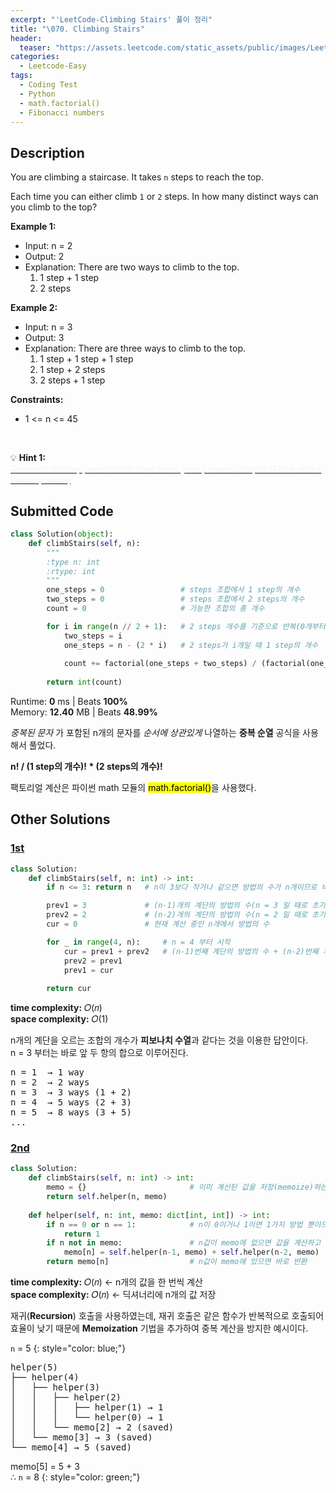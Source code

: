 ```yaml
---
excerpt: "'LeetCode-Climbing Stairs' 풀이 정리"
title: "\070. Climbing Stairs"
header:
  teaser: "https://assets.leetcode.com/static_assets/public/images/LeetCode_Sharing.png"
categories:
  - Leetcode-Easy
tags:
  - Coding Test
  - Python
  - math.factorial()
  - Fibonacci numbers
---
```


## <i class="fa-solid fa-file-lines"></i> Description

You are climbing a staircase. It takes `n` steps to reach the top.

Each time you can either climb `1` or `2` steps. In how many distinct ways can you climb to the top?

**Example 1:**

- Input: n = 2
- Output: 2
- Explanation: There are two ways to climb to the top.
   1. 1 step + 1 step
   2. 2 steps

**Example 2:**

- Input: n = 3
- Output: 3
- Explanation: There are three ways to climb to the top.
   1. 1 step + 1 step + 1 step
   2. 1 step + 2 steps
   3. 2 steps + 1 step

**Constraints:**

- 1 <= n <= 45
<br>

💡 **Hint 1:**   
<u><span style="color:#F5F5F5">To reach nth step, what could have been your previous steps? (Think about the step sizes)</span></u>


## <i class="fa-solid fa-cloud-arrow-up"></i> Submitted Code

```python
class Solution(object):
    def climbStairs(self, n):
        """
        :type n: int
        :rtype: int
        """
        one_steps = 0                 # steps 조합에서 1 step의 개수
        two_steps = 0                 # steps 조합에서 2 steps의 개수
        count = 0                     # 가능한 조합의 총 개수

        for i in range(n // 2 + 1):   # 2 steps 개수를 기준으로 반복(0개부터 n//2개까지)
            two_steps = i             
            one_steps = n - (2 * i)   # 2 steps가 i개일 때 1 step의 개수
            
            count += factorial(one_steps + two_steps) / (factorial(one_steps) * factorial(two_steps))
        
        return int(count)
```
<i class="fa-solid fa-clock"></i> Runtime: **0** ms \| Beats **100%**    
<i class="fa-solid fa-memory"></i> Memory: **12.40** MB \| Beats **48.99%**

*중복된 문자* 가 포함된 n개의 문자를 *순서에 상관있게* 나열하는 **중복 순열** 공식을 사용해서 풀었다.

**n! / (1 step의 개수)! \* (2 steps의 개수)!**

팩토리얼 계산은 파이썬 math 모듈의 <mark>math.factorial()</mark>을 사용했다.


## <i class="fa-solid fa-flask"></i> Other Solutions

### <a href="https://leetcode.com/problems/climbing-stairs/solutions/6162936/dynamic-programming-solution-by-niits-k9xe/" target="_blank">1st</a>

```python
class Solution:
    def climbStairs(self, n: int) -> int:
        if n <= 3: return n   # n이 3보다 작거나 같으면 방법의 수가 n개이므로 바로 n을 반환

        prev1 = 3             # (n-1)개의 계단의 방법의 수(n = 3 일 때로 초기화)
        prev2 = 2             # (n-2)개의 계단의 방법의 수(n = 2 일 때로 초기화)
        cur = 0               # 현재 계산 중인 n개에서 방법의 수

        for _ in range(4, n):     # n = 4 부터 시작
            cur = prev1 + prev2   # (n-1)번째 계단의 방법의 수 + (n-2)번째 계단의 방법의 수
            prev2 = prev1
            prev1 = cur
        
        return cur
```
<i class="fa-solid fa-clock"></i> **time complexity:** 𝑂(𝑛)    
<i class="fa-solid fa-memory"></i> **space complexity:** 𝑂(1)           

n개의 계단을 오르는 조합의 개수가 **피보나치 수열**과 같다는 것을 이용한 답안이다.  
n = 3 부터는 바로 앞 두 항의 합으로 이루어진다.

<pre>
n = 1  → 1 way
n = 2  → 2 ways
n = 3  → 3 ways (1 + 2)
n = 4  → 5 ways (2 + 3)
n = 5  → 8 ways (3 + 5)
...
</pre>

### <a href="https://leetcode.com/problems/climbing-stairs/solutions/3708750/4-methods-beats-100-c-java-python-beginn-bvot/" target="_blank">2nd</a>

```python
class Solution:
    def climbStairs(self, n: int) -> int:
        memo = {}                       # 이미 계산된 값을 저장(memoize)하는 딕셔너리
        return self.helper(n, memo)
    
    def helper(self, n: int, memo: dict[int, int]) -> int:
        if n == 0 or n == 1:            # n이 0이거나 1이면 1가지 방법 뿐이므로 1 반환
            return 1
        if n not in memo:               # n값이 memo에 없으면 값을 계산하고 저장
            memo[n] = self.helper(n-1, memo) + self.helper(n-2, memo)
        return memo[n]                  # n값이 memo에 있으면 바로 반환
```
<i class="fa-solid fa-clock"></i> **time complexity:** 𝑂(𝑛) ← n개의 값을 한 번씩 계산            
<i class="fa-solid fa-memory"></i> **space complexity:** 𝑂(𝑛) ← 딕셔너리에 n개의 값 저장   

재귀(**Recursion**) 호출을 사용하였는데, 재귀 호출은 같은 함수가 반복적으로 호출되어 효율이 낮기 때문에 **Memoization** 기법을 추가하여 중복 계산을 방지한 예시이다.

`n` = 5
{: style="color: blue;"}

<pre>
helper(5)
├── helper(4)
│   ├── helper(3)
│   │   ├── helper(2)
│   │   │   ├── helper(1) → 1
│   │   │   └── helper(0) → 1
│   │   └── memo[2] → 2 (saved)
│   └── memo[3] → 3 (saved)
└── memo[4] → 5 (saved)
</pre>

memo[5] = 5 + 3    
∴ `n` = 8
{: style="color: green;"}